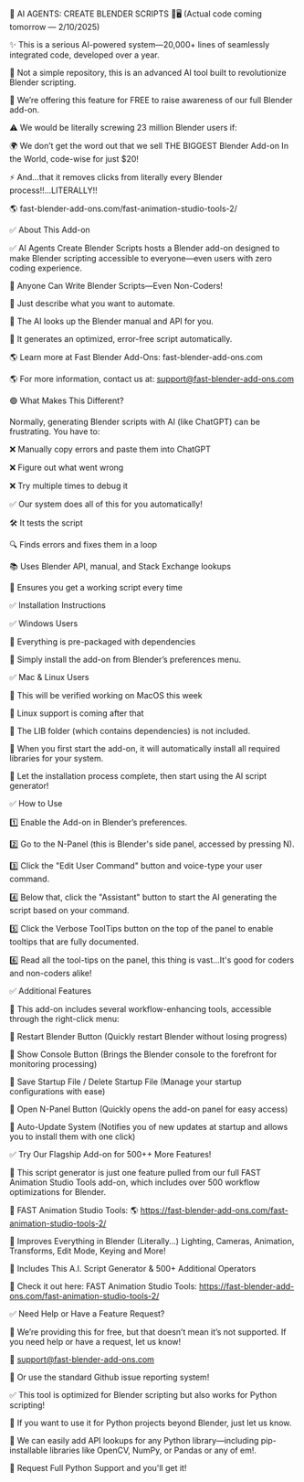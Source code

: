 🚀 AI AGENTS: CREATE BLENDER SCRIPTS 🎨🖥️
    (Actual code coming tomorrow — 2/10/2025)

✨ This is a serious AI-powered system—20,000+ lines of seamlessly integrated code, developed over a year.

🤖 Not a simple repository, this is an advanced AI tool built to revolutionize Blender scripting.

🎁 We’re offering this feature for FREE to raise awareness of our full Blender add-on.

⚠️ We would be literally screwing 23 million Blender users if:

🌍 We don’t get the word out that we sell THE BIGGEST Blender Add-on In the World, code-wise for just $20!

⚡ And...that it removes clicks from literally every Blender process!!...LITERALLY!!

🌎 fast-blender-add-ons.com/fast-animation-studio-tools-2/




✅ About This Add-on

✅ AI Agents Create Blender Scripts hosts a Blender add-on designed to make Blender scripting accessible to everyone—even users with zero coding experience.

🚀 Anyone Can Write Blender Scripts—Even Non-Coders!

🚀 Just describe what you want to automate.

🚀 The AI looks up the Blender manual and API for you.

🚀 It generates an optimized, error-free script automatically.


🌎 Learn more at Fast Blender Add-Ons: fast-blender-add-ons.com

🌎 For more information, contact us at: support@fast-blender-add-ons.com




🟢 What Makes This Different?

Normally, generating Blender scripts with AI (like ChatGPT) can be frustrating. You have to:

❌ Manually copy errors and paste them into ChatGPT

❌ Figure out what went wrong

❌ Try multiple times to debug it

✅ Our system does all of this for you automatically!

🛠️ It tests the script

🔍 Finds errors and fixes them in a loop

📚 Uses Blender API, manual, and Stack Exchange lookups

🎯 Ensures you get a working script every time



✅ Installation Instructions


✅ Windows Users

📌 Everything is pre-packaged with dependencies

📌 Simply install the add-on from Blender’s preferences menu.


✅ Mac & Linux Users

📌 This will be verified working on MacOS this week

📌 Linux support is coming after that

📌 The LIB folder (which contains dependencies) is not included.

📌 When you first start the add-on, it will automatically install all required libraries for your system.

📌 Let the installation process complete, then start using the AI script generator!


✅ How to Use

1️⃣ Enable the Add-on in Blender’s preferences.

2️⃣ Go to the N-Panel (this is Blender's side panel, accessed by pressing N).

3️⃣ Click the "Edit User Command" button and voice-type your user command.

4️⃣ Below that, click the "Assistant" button to start the AI generating the script based on your command.

5️⃣ Click the Verbose ToolTips button on the top of the panel to enable tooltips that are fully documented.

6️⃣ Read all the tool-tips on the panel, this thing is vast...It's good for coders and non-coders alike!




✅ Additional Features

📌 This add-on includes several workflow-enhancing tools, accessible through the right-click menu:

📌 Restart Blender Button (Quickly restart Blender without losing progress)

📌 Show Console Button (Brings the Blender console to the forefront for monitoring processing)

📌 Save Startup File / Delete Startup File (Manage your startup configurations with ease)

📌 Open N-Panel Button (Quickly opens the add-on panel for easy access)

📌 Auto-Update System (Notifies you of new updates at startup and allows you to install them with one click)


✅ Try Our Flagship Add-on for 500++ More Features!

📌 This script generator is just one feature pulled from our full FAST Animation Studio Tools add-on, which includes over 500 workflow optimizations for Blender.

📌 FAST Animation Studio Tools: 🌎 https://fast-blender-add-ons.com/fast-animation-studio-tools-2/

📌 Improves Everything in Blender (Literally...) Lighting, Cameras, Animation, Transforms, Edit Mode, Keying and More!

📌 Includes This A.I. Script Generator & 500+ Additional Operators

📌 Check it out here: FAST Animation Studio Tools: https://fast-blender-add-ons.com/fast-animation-studio-tools-2/


✅ Need Help or Have a Feature Request?

📌 We’re providing this for free, but that doesn’t mean it’s not supported. If you need help or have a request, let us know!

📌 support@fast-blender-add-ons.com

📌 Or use the standard Github issue reporting system!


✅ This tool is optimized for Blender scripting but also works for Python scripting! 

📌 If you want to use it for Python projects beyond Blender, just let us know. 

📌 We can easily add API lookups for any Python library—including pip-installable libraries like OpenCV, NumPy, or Pandas or any of em!.

📌 Request Full Python Support and you'll get it! 





